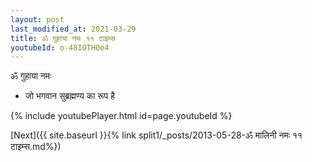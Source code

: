 ```yaml
---
layout: post
last_modified_at: 2021-03-29
title: ॐ गुहाया नमः ११ टाइम्स
youtubeId: o-48IOTH0e4
---
```

 
 
 ॐ गुहाया नमः  
 
 -  जो भगवान सुब्रह्मण्य का रूप है 
 
  
 
  
 
 
 
 
 
 


{% include youtubePlayer.html id=page.youtubeId %}
 
[Next]({{ site.baseurl }}{% link  split1/_posts/2013-05-28-ॐ मालिनी नमः ११ टाइम्स.md%})
 
